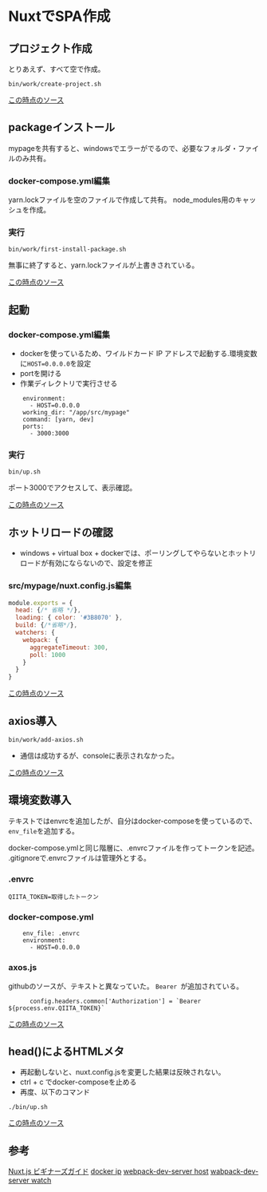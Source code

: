 # NuxtでSPA作成

## プロジェクト作成

とりあえず、すべて空で作成。

```
bin/work/create-project.sh
```

[この時点のソース](https://github.com/hibohiboo/wasureta/tree/f002b395f9ee592fd8298afe0b0859592b3f5418/spa)

## packageインストール

mypageを共有すると、windowsでエラーがでるので、必要なフォルダ・ファイルのみ共有。

### docker-compose.yml編集
yarn.lockファイルを空のファイルで作成して共有。
node_modules用のキャッシュを作成。

### 実行

```
bin/work/first-install-package.sh
```

無事に終了すると、yarn.lockファイルが上書きされている。

[この時点のソース](https://github.com/hibohiboo/wasureta/tree/fd5f815a48e4415a6d5a508a7af26867b4b09eaa/spa)

## 起動

### docker-compose.yml編集

* dockerを使っているため、ワイルドカード IP アドレスで起動する.環境変数に`HOST=0.0.0.0`を設定
* portを開ける
* 作業ディレクトリで実行させる

```
    environment:
      - HOST=0.0.0.0
    working_dir: "/app/src/mypage"
    command: [yarn, dev]
    ports:
      - 3000:3000
```

### 実行

```
bin/up.sh
```

ポート3000でアクセスして、表示確認。

[この時点のソース](https://github.com/hibohiboo/wasureta/tree/414e354f1c23489dc66b5a81f4524cc2d89ef713/spa)

## ホットリロードの確認

* windows + virtual box + dockerでは、ポーリングしてやらないとホットリロードが有効にならないので、設定を修正

### src/mypage/nuxt.config.js編集

```js
module.exports = {
  head: {/* 省略 */},
  loading: { color: '#3B8070' },
  build: {/*省略*/},
  watchers: {
    webpack: {
      aggregateTimeout: 300,
      poll: 1000
    }
  }
}
```

[この時点のソース](https://github.com/hibohiboo/wasureta/tree/bca6c48747ced157e61e0d5e90a6421a7e2a6365/spa)

## axios導入

```
bin/work/add-axios.sh
```

* 通信は成功するが、consoleに表示されなかった。

[この時点のソース](https://github.com/hibohiboo/wasureta/tree/ff1182404565a8ec83bf61e2760e26b3e034c086/spa)

## 環境変数導入

テキストではenvrcを追加したが、自分はdocker-composeを使っているので、`env_file`を追加する。

docker-compose.ymlと同じ階層に、.envrcファイルを作ってトークンを記述。
.gitignoreで.envrcファイルは管理外とする。

### .envrc

```
QIITA_TOKEN=取得したトークン
```

### docker-compose.yml
```
    env_file: .envrc
    environment:
      - HOST=0.0.0.0
```

### axos.js

githubのソースが、テキストと異なっていた。 `Bearer `が追加されている。

```
      config.headers.common['Authorization'] = `Bearer ${process.env.QIITA_TOKEN}`
```

[この時点のソース](https://github.com/hibohiboo/wasureta/tree/7412652e9d83a012187430517dee52e59fc9b368/spa)

## head()によるHTMLメタ

* 再起動しないと、nuxt.config.jsを変更した結果は反映されない。
* ctrl + c でdocker-composeを止める
* 再度、以下のコマンド

```
./bin/up.sh
```

[この時点のソース](2fe3036a8ffc04d5b5a17ae8872a7ca43787be5f)

## 参考

[Nuxt.js ビギナーズガイド][*0]
[docker ip][*1]
[webpack-dev-server host][*2]
[wabpack-dev-server watch][*3]

[*0]:https://nuxt-beginners-guide.elevenback.jp/examples/
[*1]:http://docs.docker.jp/v1.11/engine/userguide/networking/default_network/binding.html
[*2]:https://github.com/vuejs/vue-cli/issues/144
[*3]:https://ja.nuxtjs.org/api/configuration-watchers/


